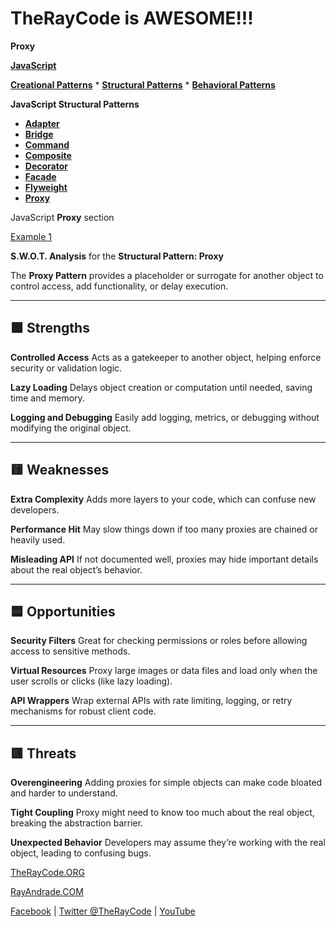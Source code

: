 # TheRayCode is AWESOME!!!

**Proxy**

**[JavaScript](../README.md)**

**[Creational Patterns](../../Creational/README.md)** * **[Structural Patterns](./README.md)** * **[Behavioral Patterns](../../Behavioral/README.md)**

**JavaScript Structural Patterns**

 * **[Adapter](../Adapter/README.md)**
 * **[Bridge](../Bridge/README.md)**
 * **[Command](../Command/README.md)**
 * **[Composite](../Composite/README.md)**
 * **[Decorator](../Decorator/README.md)**
 * **[Facade](../Facade/README.md)**
 * **[Flyweight](../Flyweight/README.md)**
 * **[Proxy](./README.md)**

JavaScript **Proxy** section

[Example 1](./Example2/README.md) 

**S.W\.O.T. Analysis** for the **Structural Pattern: Proxy**

The **Proxy Pattern** provides a placeholder or surrogate for another object to control access, add functionality, or delay execution.

---

## 🟩 **Strengths**

**Controlled Access**
   Acts as a gatekeeper to another object, helping enforce security or validation logic.

**Lazy Loading**
   Delays object creation or computation until needed, saving time and memory.

**Logging and Debugging**
   Easily add logging, metrics, or debugging without modifying the original object.

---

## 🟨 **Weaknesses**

**Extra Complexity**
   Adds more layers to your code, which can confuse new developers.

**Performance Hit**
   May slow things down if too many proxies are chained or heavily used.

**Misleading API**
   If not documented well, proxies may hide important details about the real object’s behavior.

---

## 🟦 **Opportunities**

**Security Filters**
   Great for checking permissions or roles before allowing access to sensitive methods.

**Virtual Resources**
   Proxy large images or data files and load only when the user scrolls or clicks (like lazy loading).

**API Wrappers**
   Wrap external APIs with rate limiting, logging, or retry mechanisms for robust client code.

---

## 🟥 **Threats**

**Overengineering**
   Adding proxies for simple objects can make code bloated and harder to understand.

**Tight Coupling**
   Proxy might need to know too much about the real object, breaking the abstraction barrier.

**Unexpected Behavior**
   Developers may assume they’re working with the real object, leading to confusing bugs.


[TheRayCode.ORG](https://www.TheRayCode.org)

[RayAndrade.COM](https://www.RayAndrade.com)

[Facebook](https://www.facebook.com/TheRayCode/) | [Twitter @TheRayCode](https://www.twitter.com/TheRayCode/) | [YouTube](https://www.youtube.com/AndradeRay/)

